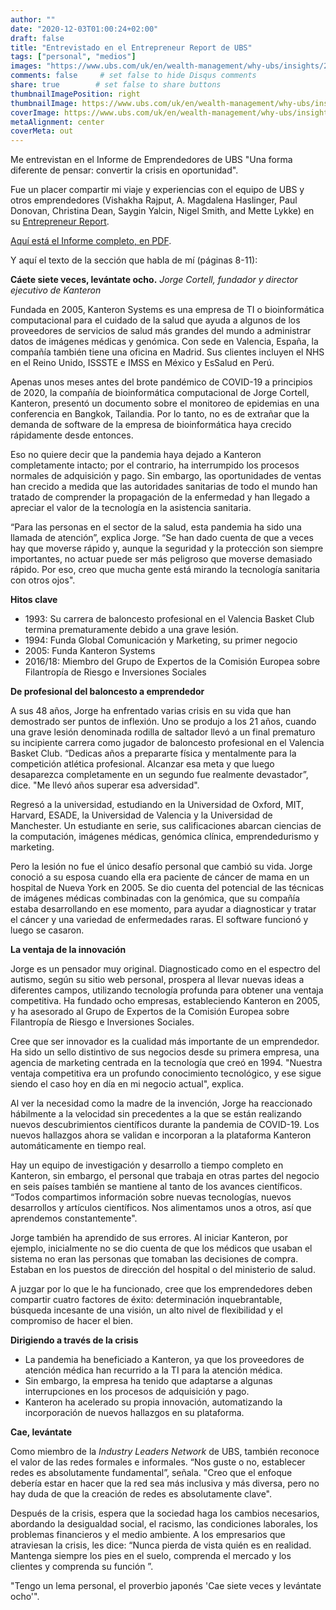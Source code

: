 ```yaml
---
author: ""
date: "2020-12-03T01:00:24+02:00"
draft: false
title: "Entrevistado en el Entrepreneur Report de UBS"
tags: ["personal", "medios"]
images: "https://www.ubs.com/uk/en/wealth-management/why-ubs/insights/2020/entrepreneur-report/_jcr_content/mainpar/toplevelgrid/col1/teaser/image.580.origin.1656166004.img/entrepreneur-report-en.png"
comments: false     # set false to hide Disqus comments
share: true        # set false to share buttons
thumbnailImagePosition: right
thumbnailImage: https://www.ubs.com/uk/en/wealth-management/why-ubs/insights/2020/entrepreneur-report/_jcr_content/mainpar/toplevelgrid/col1/teaser/image.580.origin.1656166004.img/entrepreneur-report-en.png
coverImage: https://www.ubs.com/uk/en/wealth-management/why-ubs/insights/2020/entrepreneur-report/_jcr_content/mainpar/toplevelgrid/col1/teaser/image.580.origin.1656166004.img/entrepreneur-report-en.png
metaAlignment: center
coverMeta: out
---
```


Me entrevistan en el Informe de Emprendedores de UBS "Una forma diferente de pensar: convertir la crisis en oportunidad".

<!--more-->

Fue un placer compartir mi viaje y experiencias con el equipo de UBS y otros emprendedores (Vishakha Rajput, A. Magdalena Haslinger, Paul Donovan, Christina Dean, Saygin Yalcin, Nigel Smith, and Mette Lykke) en su [Entrepreneur Report](https://www.ubs.com/uk/en/wealth-management/insights-article-adp/uk/en/wealth-management/why-ubs/insights/2020/entrepreneur-report.html?campID=CAAS-ActivityStream).

[Aquí está el Informe completo, en PDF](https://www.ubs.com/uk/en/wealth-management/why-ubs/insights/2020/entrepreneur-report/_jcr_content/mainpar/toplevelgrid_83249358/col1/innergrid/xcol1/teaser_copy/linklist/actionbutton.1937948965.file/bGluay9wYXRoPS9jb250ZW50L2RhbS9hc3NldHMvd20vZ2xvYmFsL2RvYy91YnMtZW50cmVwcmVuZXVyLXJlcG9ydC0yMDIwLnBkZg==/ubs-entrepreneur-report-2020.pdf).

Y aquí el texto de la sección que habla de mí (páginas 8-11):

**Cáete siete veces, levántate ocho.**
_Jorge Cortell, fundador y director ejecutivo de Kanteron_

Fundada en 2005, Kanteron Systems es una empresa de TI o bioinformática computacional para el cuidado de la salud que ayuda a algunos de los proveedores de servicios de salud más grandes del mundo a administrar datos de imágenes médicas y genómica. Con sede en Valencia, España, la compañía también tiene una oficina en Madrid. Sus clientes incluyen el NHS en el Reino Unido, ISSSTE e IMSS en México y EsSalud en Perú.

Apenas unos meses antes del brote pandémico de COVID-19 a principios de 2020, la compañía de bioinformática computacional de Jorge Cortell, Kanteron, presentó un documento sobre el monitoreo de epidemias en una conferencia en Bangkok, Tailandia. Por lo tanto, no es de extrañar que la demanda de software de la empresa de bioinformática haya crecido rápidamente desde entonces.

Eso no quiere decir que la pandemia haya dejado a Kanteron completamente intacto; por el contrario, ha interrumpido los procesos normales de adquisición y pago. Sin embargo, las oportunidades de ventas han crecido a medida que las autoridades sanitarias de todo el mundo han tratado de comprender la propagación de la enfermedad y han llegado a apreciar el valor de la tecnología en la asistencia sanitaria.

“Para las personas en el sector de la salud, esta pandemia ha sido una llamada de atención”, explica Jorge. “Se han dado cuenta de que a veces hay que moverse rápido y, aunque la seguridad y la protección son siempre importantes, no actuar puede ser más peligroso que moverse demasiado rápido. Por eso, creo que mucha gente está mirando la tecnología sanitaria con otros ojos".

**Hitos clave**

- 1993: Su carrera de baloncesto profesional en el Valencia Basket Club termina prematuramente debido a una grave lesión.
- 1994: Funda Global Comunicación y Marketing, su primer negocio
- 2005: Funda Kanteron Systems
- 2016/18: Miembro del Grupo de Expertos de la Comisión Europea sobre Filantropía de Riesgo e Inversiones Sociales

**De profesional del baloncesto a emprendedor**

A sus 48 años, Jorge ha enfrentado varias crisis en su vida que han demostrado ser puntos de inflexión. Uno se produjo a los 21 años, cuando una grave lesión denominada rodilla de saltador llevó a un final prematuro su incipiente carrera como jugador de baloncesto profesional en el Valencia Basket Club. “Dedicas años a prepararte física y mentalmente para la competición atlética profesional. Alcanzar esa meta y que luego desaparezca completamente en un segundo fue realmente devastador”, dice. "Me llevó años superar esa adversidad".

Regresó a la universidad, estudiando en la Universidad de Oxford, MIT, Harvard, ESADE, la Universidad de Valencia y la Universidad de Manchester. Un estudiante en serie, sus calificaciones abarcan ciencias de la computación, imágenes médicas, genómica clínica, emprendedurismo y marketing.

Pero la lesión no fue el único desafío personal que cambió su vida. Jorge conoció a su esposa cuando ella era paciente de cáncer de mama en un hospital de Nueva York en 2005. Se dio cuenta del potencial de las técnicas de imágenes médicas combinadas con la genómica, que su compañía estaba desarrollando en ese momento, para ayudar a diagnosticar y tratar el cáncer y una variedad de enfermedades raras. El software funcionó y luego se casaron.

**La ventaja de la innovación**

Jorge es un pensador muy original. Diagnosticado como en el espectro del autismo, según su sitio web personal, prospera al llevar nuevas ideas a diferentes campos, utilizando tecnología profunda para obtener una ventaja competitiva. Ha fundado ocho empresas, estableciendo Kanteron en 2005, y ha asesorado al Grupo de Expertos de la Comisión Europea sobre Filantropía de Riesgo e Inversiones Sociales.

Cree que ser innovador es la cualidad más importante de un emprendedor. Ha sido un sello distintivo de sus negocios desde su primera empresa, una agencia de marketing centrada en la tecnología que creó en 1994. "Nuestra ventaja competitiva era un profundo conocimiento tecnológico, y ese sigue siendo el caso hoy en día en mi negocio actual", explica.

Al ver la necesidad como la madre de la invención, Jorge ha reaccionado hábilmente a la velocidad sin precedentes a la que se están realizando nuevos descubrimientos científicos durante la pandemia de COVID-19. Los nuevos hallazgos ahora se validan e incorporan a la plataforma Kanteron automáticamente en tiempo real.

Hay un equipo de investigación y desarrollo a tiempo completo en Kanteron, sin embargo, el personal que trabaja en otras partes del negocio en seis países también se mantiene al tanto de los avances científicos. “Todos compartimos información sobre nuevas tecnologías, nuevos desarrollos y artículos científicos. Nos alimentamos unos a otros, así que aprendemos constantemente".

Jorge también ha aprendido de sus errores. Al iniciar Kanteron, por ejemplo, inicialmente no se dio cuenta de que los médicos que usaban el sistema no eran las personas que tomaban las decisiones de compra. Estaban en los puestos de dirección del hospital o del ministerio de salud.

A juzgar por lo que le ha funcionado, cree que los emprendedores deben compartir cuatro factores de éxito: determinación inquebrantable, búsqueda incesante de una visión, un alto nivel de flexibilidad y el compromiso de hacer el bien.

**Dirigiendo a través de la crisis**

* La pandemia ha beneficiado a Kanteron, ya que los proveedores de atención médica han recurrido a la TI para la atención médica.
* Sin embargo, la empresa ha tenido que adaptarse a algunas interrupciones en los procesos de adquisición y pago.
* Kanteron ha acelerado su propia innovación, automatizando la incorporación de nuevos hallazgos en su plataforma.

**Cae, levántate**

Como miembro de la _Industry Leaders Network_ de UBS, también reconoce el valor de las redes formales e informales. “Nos guste o no, establecer redes es absolutamente fundamental”, señala. "Creo que el enfoque debería estar en hacer que la red sea más inclusiva y más diversa, pero no hay duda de que la creación de redes es absolutamente clave".

Después de la crisis, espera que la sociedad haga los cambios necesarios, abordando la desigualdad social, el racismo, las condiciones laborales, los problemas financieros y el medio ambiente. A los empresarios que atraviesan la crisis, les dice: “Nunca pierda de vista quién es en realidad. Mantenga siempre los pies en el suelo, comprenda el mercado y los clientes y comprenda su función ”.

"Tengo un lema personal, el proverbio japonés 'Cae siete veces y levántate ocho'".
